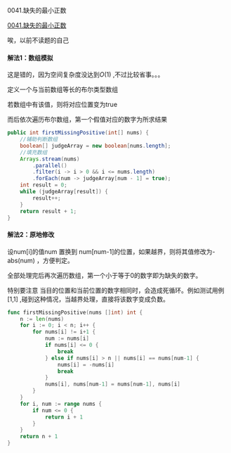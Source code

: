 0041.缺失的最小正数

[0041.缺失的最小正数](https://leetcode-cn.com/problems/first-missing-positive/)



唉，以前不读题的自己





#### 解法1：数组模拟

这是错的，因为空间复杂度没达到$O(1)$ ,不过比较省事。。。

 定义一个与当前数组等长的布尔类型数组

若数组中有该值，则将对应位置变为true

而后依次遍历布尔数组，第一个假值对应的数字为所求结果

```java
public int firstMissingPositive(int[] nums) {
    //辅助判断数组
    boolean[] judgeArray = new boolean[nums.length];
    //填充数组
    Arrays.stream(nums)
        .parallel()
        .filter(i -> i > 0 && i <= nums.length)
        .forEach(num -> judgeArray[num - 1] = true);
    int result = 0;
    while (judgeArray[result]) {
        result++;
    }
    return result + 1;
}
```





#### 解法2：原地修改



设num[i]的值num 置换到 num[num-1]的位置，如果越界，则将其值修改为-abs(num) ，方便判定。

全部处理完后再次遍历数组，第一个小于等于0的数字即为缺失的数字。

特别要注意 当目的位置和当前位置的数字相同时，会造成死循环。例如测试用例 [1,1] ,碰到这种情况，当越界处理，直接将该数字变成负数。



```go
func firstMissingPositive(nums []int) int {
	n := len(nums)
	for i := 0; i < n; i++ {
		for nums[i] != i+1 {
			num := nums[i]
			if nums[i] <= 0 {
				break
			} else if nums[i] > n || nums[i] == nums[num-1] {
				nums[i] = -nums[i]
				break
			}
			nums[i], nums[num-1] = nums[num-1], nums[i]
		}
	}
	for i, num := range nums {
		if num <= 0 {
			return i + 1
		}
	}
	return n + 1
}
```






















